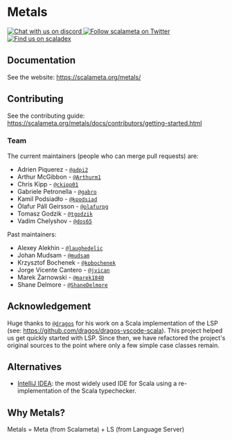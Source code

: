 # Metals

<a href="https://discord.gg/FaVDrJegEh">
<img alt="Chat with us on discord" src="https://img.shields.io/discord/632642981228314653">
</a>
<a href="https://twitter.com/scalameta">
<img alt="Follow scalameta on Twitter" src="https://img.shields.io/twitter/follow/scalameta.svg?logo=twitter&color=blue" />
</a>
<a href="https://index.scala-lang.org/scalameta/metals/metals">
<img alt="Find us on scaladex" src="https://index.scala-lang.org/scalameta/metals/metals/latest.svg" />
</a>

## Documentation

See the website: https://scalameta.org/metals/

## Contributing

See the contributing guide:
https://scalameta.org/metals/docs/contributors/getting-started.html

### Team

The current maintainers (people who can merge pull requests) are:

- Adrien Piquerez - [`@adpi2`](https://github.com/adpi2)
- Arthur McGibbon - [`@Arthurm1`](https://github.com/Arthurm1)
- Chris Kipp - [`@ckipp01`](https://github.com/ckipp01)
- Gabriele Petronella - [`@gabro`](https://github.com/gabro)
- Kamil Podsiadło - [`@kpodsiad`](https://github.com/kpodsiad)
- Ólafur Páll Geirsson - [`@olafurpg`](https://github.com/olafurpg)
- Tomasz Godzik - [`@tgodzik`](https://github.com/tgodzik)
- Vadim Chelyshov - [`@dos65`](https://github.com/dos65)

Past maintainers:

- Alexey Alekhin - [`@laughedelic`](https://github.com/laughedelic)
- Johan Mudsam - [`@mudsam`](https://github.com/mudsam)
- Krzysztof Bochenek - [`@kpbochenek`](https://github.com/kpbochenek)
- Jorge Vicente Cantero - [`@jvican`](https://github.com/jvican)
- Marek Żarnowski - [`@marek1840`](https://github.com/marek1840)
- Shane Delmore - [`@ShaneDelmore`](https://github.com/ShaneDelmore)

## Acknowledgement

Huge thanks to [`@dragos`](https://github.com/dragos) for his work on a Scala
implementation of the LSP (see: https://github.com/dragos/dragos-vscode-scala).
This project helped us get quickly started with LSP. Since then, we have
refactored the project's original sources to the point where only a few simple
case classes remain.

## Alternatives

- [IntelliJ IDEA](https://www.jetbrains.com/help/idea/discover-intellij-idea-for-scala.html):
  the most widely used IDE for Scala using a re-implementation of the Scala
  typechecker.

## Why Metals?

Metals = Meta (from Scalameta) + LS (from Language Server)
